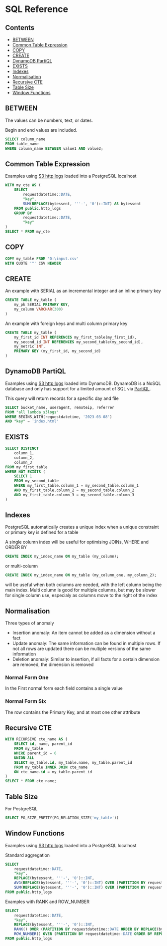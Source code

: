 # SQL Reference

## Contents

- [BETWEEN](#between)
- [Common Table Expression](#common-table-expression)
- [COPY](#copy)
- [CREATE](#create)
- [DynamoDB PartiQL](#dynamodb-partiql)
- [EXISTS](#exists)
- [Indexes](#indexes)
- [Normalisation](#normalization)
- [Recursive CTE](#recursive-cte)
- [Table Size](#table-size)
- [Window Functions](#window-functions)

## BETWEEN

The values can be numbers, text, or dates.

Begin and end values are included. 

```sql
SELECT column_name
FROM table_name
WHERE column_name BETWEEN value1 AND value2; 
```

## Common Table Expression

Examples using [S3 http logs](https://docs.aws.amazon.com/AmazonS3/latest/userguide/LogFormat.html) loaded into a PostgreSQL localhost

```sql
WITH my_cte AS (
    SELECT
        requestdatetime::DATE, 
        "key",
        SUM(REPLACE(bytessent, '''-', '0')::INT) AS bytessent
    FROM public.http_logs
    GROUP BY
        requestdatetime::DATE, 
        "key"
)
SELECT * FROM my_cte
```

## COPY

```sql
COPY my_table FROM 'D:\input.csv'
WITH QUOTE '"' CSV HEADER 
```

## CREATE

An example with SERIAL as an incremental integer and an inline primary key

```sql
CREATE TABLE my_table (
    my_pk SERIAL PRIMARY KEY,
    my_column VARCHAR(300)
)
```

An example with foreign keys and multi column primary key

```sql
CREATE TABLE my_table (
    my_first_id INT REFERENCES my_first_table(my_first_id),
    my_second_id INT REFERENCES my_second_table(my_second_id),
    my_metric INT,
    PRIMARY KEY (my_first_id, my_second_id)
)
```

## DynamoDB PartiQL

Examples using [S3 http logs](https://docs.aws.amazon.com/AmazonS3/latest/userguide/LogFormat.html) loaded into DynamoDB. DynamoDB is a NoSQL database and only has support for a limited amount of SQL via [PartiQL](https://docs.aws.amazon.com/amazondynamodb/latest/developerguide/ql-reference.html).

This query will return records for a specific day and file

```sql
SELECT bucket_name, useragent, remoteip, referrer
FROM "all_lambda_s3logs"
WHERE BEGINS_WITH(requestdatetime, '2023-03-08')
AND "key" = 'index.html'
```

## EXISTS

```sql
SELECT DISTINCT
    column_1,
    column_2,
    column_3
FROM my_first_table
WHERE NOT EXISTS (
    SELECT 1
    FROM my_second_table
    WHERE my_first_table.column_1 = my_second_table.column_1
    AND my_first_table.column_2 = my_second_table.column_2
    AND my_first_table.column_3 = my_second_table.column_3
)
```

## Indexes

PostgreSQL automatically creates a unique index when a unique constraint or primary key is defined for a table

A single column index will be useful for optimising JOINs, WHERE and ORDER BY

```sql
CREATE INDEX my_index_name ON my_table (my_column);
```

or multi-column

```sql
CREATE INDEX my_index_name ON my_table (my_column_one, my_column_2);
```

will be useful when both columns are needed, with the left column being the main index. Multi column is good for multiple columns, but may be slower for single column use, especialy as columns move to the right of the index

## Normalisation
Three types of anomaly
- Insertion anomaly: An item cannot be added as a dimension without a fact
- Update anomaly: The same information can be found in multiple rows. If not all rows are updated there can be multiple versions of the same information
- Deletion anomaly: Similar to insertion, if all facts for a certain dimension are removed, the dimension is removed

### Normal Form One
In the First normal form each field contains a single value

### Normal Form Six
The row contains the Primary Key, and at most one other attribute

## Recursive CTE

```sql
WITH RECURSIVE cte_name AS (
    SELECT id, name, parent_id
    FROM my_table
    WHERE parent_id = 6
    UNION ALL
    SELECT my_table.id, my_table.name, my_table.parent_id
    FROM my_table INNER JOIN cte_name
    ON cte_name.id = my_table.parent_id
)
SELECT * FROM cte_name;
```

## Table Size

For PostgreSQL

```sql
SELECT PG_SIZE_PRETTY(PG_RELATION_SIZE('my_table'))
```

## Window Functions

Examples using [S3 http logs](https://docs.aws.amazon.com/AmazonS3/latest/userguide/LogFormat.html) loaded into a PostgreSQL localhost

Standard aggregation
```sql
SELECT
    requestdatetime::DATE, 
    "key",
    REPLACE(bytessent, '''-', '0')::INT,
    AVG(REPLACE(bytessent, '''-', '0')::INT) OVER (PARTITION BY requestdatetime::date),
    SUM(REPLACE(bytessent, '''-', '0')::INT) OVER (PARTITION BY requestdatetime::date)
FROM public.http_logs
```

Examples with RANK and ROW_NUMBER
```sql
SELECT 
    requestdatetime::DATE, 
    "key",
    REPLACE(bytessent, '''-', '0')::INT,
    RANK() OVER (PARTITION BY requestdatetime::DATE ORDER BY REPLACE(bytessent, '''-', '0')::INT DESC),
    ROW_NUMBER() OVER (PARTITION BY requestdatetime::DATE ORDER BY REPLACE(bytessent, '''-', '0')::INT DESC)
FROM public.http_logs
```